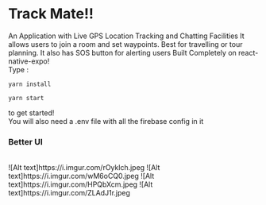 # Track Mate!!
An Application with Live GPS Location Tracking and Chatting Facilities
It allows users to join a room and set waypoints. Best for travelling or tour planning.
It also has SOS button for alerting users
Built Completely on react-native-expo!<br/>
Type :
```
yarn install
```
```
yarn start
```
to get started!<br/>
You will also need a .env file with all the firebase config in it
<h3>Better UI</h3><br/>
![Alt text]https://i.imgur.com/rOyklch.jpeg
![Alt text]https://i.imgur.com/wM6oCQ0.jpeg
![Alt text]https://i.imgur.com/HPQbXcm.jpeg
![Alt text]https://i.imgur.com/ZLAdJ1r.jpeg
